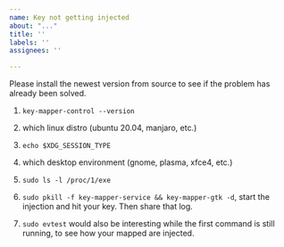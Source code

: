 ```yaml
---
name: Key not getting injected
about: "..."
title: ''
labels: ''
assignees: ''

---
```


Please install the newest version from source to see if the problem has already been solved.

1. `key-mapper-control --version`
2. which linux distro (ubuntu 20.04, manjaro, etc.)
3. `echo $XDG_SESSION_TYPE`
4. which desktop environment (gnome, plasma, xfce4, etc.)
5. `sudo ls -l /proc/1/exe`

6. `sudo pkill -f key-mapper-service && key-mapper-gtk -d`, start the injection and hit your key. Then share that log.
7. `sudo evtest` would also be interesting while the first command is still running, to see how your mapped are injected.
